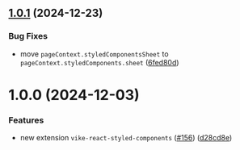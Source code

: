 ## [1.0.1](https://github.com/vikejs/vike-react/compare/vike-react-styled-components@1.0.0...vike-react-styled-components@1.0.1) (2024-12-23)


### Bug Fixes

* move `pageContext.styledComponentsSheet` to `pageContext.styledComponents.sheet` ([6fed80d](https://github.com/vikejs/vike-react/commit/6fed80dad3111f92d739a734c2a9e216747e1fa2))



# 1.0.0 (2024-12-03)


### Features

* new extension `vike-react-styled-components` ([#156](https://github.com/vikejs/vike-react/issues/156)) ([d28cd8e](https://github.com/vikejs/vike-react/commit/d28cd8e366a6aa0b5bc861de8c818b9ff5f5cf66))



